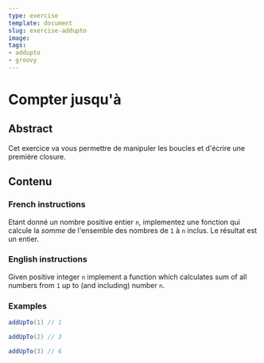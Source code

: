 ```yaml
---
type: exercise
template: document
slug: exercise-addupto
image:
tags:
- addupto
- groovy
---
```

Compter jusqu'à
====================================

## Abstract

Cet exercice va vous permettre de manipuler les boucles et d'écrire une première closure.

## Contenu

### French instructions

Etant donné un nombre positive entier `n`, implementez une fonction qui calcule la *somme* de l'ensemble des nombres de `1` à `n` inclus.
Le résultat est un entier.

### English instructions

Given positive integer `n` implement a function which calculates sum of all numbers from `1` up to (and including)
number `n`.

### Examples

```groovy
addUpTo(1) // 1

addUpTo(2) // 3

addUpTo(3) // 6
